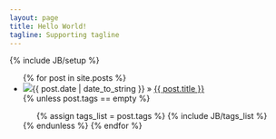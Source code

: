 ```yaml
---
layout: page
title: Hello World!
tagline: Supporting tagline
---
```

{% include JB/setup %}



<ul class="posts">
{% for post in site.posts %}
<li><img src="https://secure.gravatar.com/avatar/3b00ffdc531cc40c9f6dad3ab104b208?s=150&d=https://a248.e.akamai.net/assets.github.com%2Fimages%2Fgravatars%2Fgravatar-user-150.png" class="img-circle"><span>{{ post.date | date_to_string }}</span> &raquo; <a href="{{ BASE_PATH }}{{ post.url }}">{{ post.title }}</a></li>
{% unless post.tags == empty %}    
<div class="tab">
<ul class="clearfix">
{% assign tags_list = post.tags %}
{% include JB/tags_list %}
</ul>
</div>	
{% endunless %}  
{% endfor %}
</ul>



